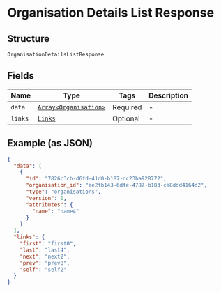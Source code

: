 
# Organisation Details List Response

## Structure

`OrganisationDetailsListResponse`

## Fields

| Name | Type | Tags | Description |
|  --- | --- | --- | --- |
| `data` | [`Array<Organisation>`](../../doc/models/organisation.md) | Required | - |
| `links` | [`Links`](../../doc/models/links.md) | Optional | - |

## Example (as JSON)

```json
{
  "data": [
    {
      "id": "7826c3cb-d6fd-41d0-b187-dc23ba928772",
      "organisation_id": "ee2fb143-6dfe-4787-b183-ca8ddd4164d2",
      "type": "organisations",
      "version": 0,
      "attributes": {
        "name": "name4"
      }
    }
  ],
  "links": {
    "first": "first0",
    "last": "last4",
    "next": "next2",
    "prev": "prev8",
    "self": "self2"
  }
}
```

